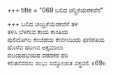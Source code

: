 +++
title = "069 ಬಲಿದ ಚನ್ದ್ರಿಕೆಯೆರಕವೆನೆ"

+++
ಬಲಿದ ಚಂದ್ರಿಕೆಯೆರಕವೆನೆ ತಳ  
ತಳಿಸಿ ಬೆಳಗುವ ಕಾಯ ಕಾಂತಿಯ  
ಪುಲಿದೊಗಲ ಕೆಂಜೆಡೆಯ ಕೇವಣದಿಂದು ಫಣಿಪತಿಯ   
ಹೊಳೆವ ಹರಿಣನ ಅಕ್ಷಮಾಲಾ  
ವಲಯದಭಯದ ವರದಕರ ಪರಿ  
ಕಲಿತನೆಸೆದನು ಶಂಭು ಸದ್ಯೋಜಾತ ವಕ್ತ್ರದಲಿ     ॥69॥